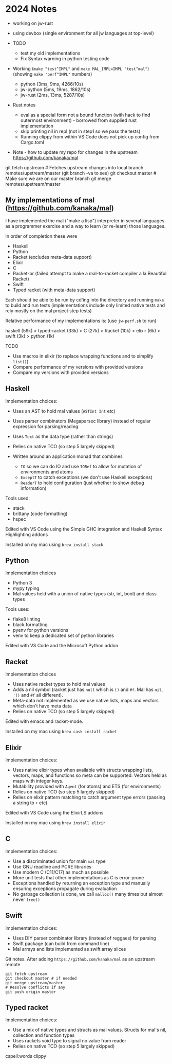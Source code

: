 # 2024 Notes

* working on jw-rust
* using devbox (single environment for all jw languages at top-level)
* TODO
  * test my old implementations
  * Fix Syntax warning in python testing code

* Working (`make "test^IMPL"` and `make MAL_IMPL=IMPL "test^mal"`) (showing `make "perf^IMPL"` numbers)
  * python (3ms, 9ms, 4266/10s)
  * jw-python (5ms, 19ms, 1862/10s)
  * jw-rust (2ms, 13ms, 5287/10s)

* Rust notes
  * eval as a special form not a bound function (with hack to find outermost environment) - borrowed from supplied rust implementation
  * skip printing nil in repl (not in step1 so we pass the tests)
  * Running clippy from within VS Code does not pick up config from Cargo.toml

* Note - how to update my repo for changes in the upstream <https://github.com/kanaka/mal>

git fetch upstream  # Fetches upstream changes into local branch remotes/upstream/master (git branch -va to see)
git checkout master # Make sure we are on our master branch
git merge remotes/upstream/master

## My implementations of mal (<https://github.com/kanaka/mal>)

I have implemented the mal ("make a lisp") interpreter in several languages as
a programmer exercise and a way to learn (or re-learn) those languages.

In order of completion these were

* Haskell
* Python
* Racket (excludes meta-data support)
* Elixir
* C
* Racket-br (failed attempt to make a mal-to-racket compiler a la Beautiful Racket)
* Swift
* Typed racket (with meta-data support)

Each should be able to be run by cd'ing into the directory and running `make` to build and run tests (implementations
include only limited native tests and rely mostly on the mal project step tests)

Relative performance of my implementations is: (use `jw-perf.sh` to run)

haskell (59k) > typed-racket (33k) > C (27k) > Racket (10k) > elixir (6k) >  swift (3k) > python (1k)

TODO

* Use macros in elixir (to replace wrapping functions and to simplify `list()`)
* Compare performance of my versions with provided versions
* Compare my versions with provided versions

## Haskell

Implementation choices:

* Uses an AST to hold mal values (`ASTInt Int` etc)
* Uses parser combinators (Megaparsec library) instead of regular expression for parsing/reading
* Uses `Text` as the data type (rather than strings)
* Relies on native TCO (so step 5 largely skipped)
* Written around an application monad that combines

  * `IO` so we can do IO and use `IORef` to allow for mutation of environments and atoms
  * `ExceptT` to catch exceptions (we don't use Haskell exceptions)
  * `ReaderT` to hold configuration (just whether to show debug information)

Tools used:

* stack
* brittany (code formatting)
* hspec

Edited with VS Code using the Simple GHC integration and Haskell Syntax Highlighting addons

Installed on my mac using `brew install stack`

## Python

Implementation choices

* Python 3
* mypy typing
* Mal values held with a union of native types (str, int, bool) and class types

Tools uses:

* flake8 linting
* black formatting
* pyenv for python versions
* venv to keep a dedicated set of python libraries

Edited with VS Code and the Microsoft Python addon

## Racket

Implementation choices

* Uses native racket types to hold mal values
* Adds a nil symbol (racket just has `null` which is `()` and `#f`. Mal has `nil`, `'()` and `#f` all different).
* Meta-data not implemented as we use native lists, maps and vectors which don't have meta data
* Relies on native TCO (so step 5 largely skipped)

Edited with emacs and racket-mode.

Installed on my mac using `brew cask install racket`

## Elixir

Implementation choices:

* Uses native elixir types when available with structs wrapping lists, vectors,
  maps, and functions so meta can be supported. Vectors held as maps with integer keys.
* Mutability provided with `Agent` (for atoms) and ETS (for environments)
* Relies on native TCO (so step 5 largely skipped)
* Relies on elixir pattern matching to catch argument type errors (passing a string to `+` etc)

Edited with VS Code using the ElixirLS addons

Installed on my mac using `brew install elixir`

## C

Implementation choices:

* Use a discriminated union for main `mal` type
* Use GNU readline and PCRE libraries
* Use modern C (C11/C17) as much as possible
* More unit tests that other implementations as C is error-prone
* Exceptions handled by returning an exception type and manually ensuring
  exceptions propagate during evaluation
* No garbage collection is done, we call `malloc()` many times but almost never `free()`

## Swift

Implementation choices:

* Uses DIY parser combinator library (instead of reggaes) for parsing
* Swift package (can build from command line)
* Mal arrays and lists implemented as swift array slices

Git notes. After adding `https://github.com/kanaka/mal` as an upstream remote

```{sh}
git fetch upstream
git checkout master # if needed
git merge upstream/master
# Resolve conflicts if any
git push origin master
```

## Typed racket

Implementation choices:

* Use a mix of native types and structs as mal values. Structs for mal's nil, collection and function types
* Uses rackets void type to signal no value from reader
* Relies on native TCO (so step 5 largely skipped)

cspell:words clippy
